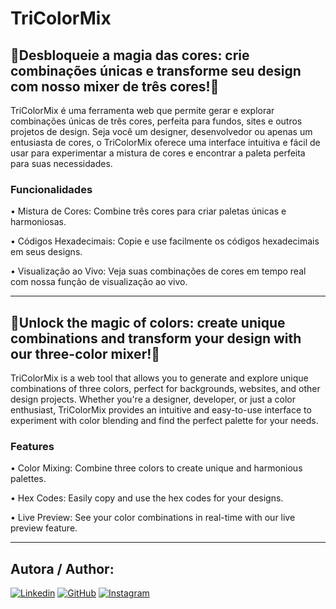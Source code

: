 # TriColorMix

## **🌈Desbloqueie a magia das cores: crie combinações únicas e transforme seu design com nosso mixer de três cores!🌈**

TriColorMix é uma ferramenta web que permite gerar e explorar combinações únicas de três cores, perfeita para fundos, sites e outros projetos de design. Seja você um designer, desenvolvedor ou apenas um entusiasta de cores, o TriColorMix oferece uma interface intuitiva e fácil de usar para experimentar a mistura de cores e encontrar a paleta perfeita para suas necessidades.


### Funcionalidades
• Mistura de Cores: Combine três cores para criar paletas únicas e harmoniosas.

• Códigos Hexadecimais: Copie e use facilmente os códigos hexadecimais em seus designs.

• Visualização ao Vivo: Veja suas combinações de cores em tempo real com nossa função de visualização ao vivo.

-------------------------------------
## **🌈Unlock the magic of colors: create unique combinations and transform your design with our three-color mixer!🌈**

TriColorMix is a web tool that allows you to generate and explore unique combinations of three colors, perfect for backgrounds, websites, and other design projects. Whether you're a designer, developer, or just a color enthusiast, TriColorMix provides an intuitive and easy-to-use interface to experiment with color blending and find the perfect palette for your needs.

### Features
• Color Mixing: Combine three colors to create unique and harmonious palettes.

• Hex Codes: Easily copy and use the hex codes for your designs.

• Live Preview: See your color combinations in real-time with our live preview feature.

-------------------------------
## Autora / Author:
[![Linkedin](https://img.shields.io/badge/-LinkedIn-blue?style=flat&logo=Linkedin&logoColor=white)](https://www.linkedin.com/in/maria-eduarda-a-58238b1a1?) [![GitHub](https://img.shields.io/badge/-GitHub-181717?style=flat&logo=github)](https://github.com/Dudahh18) [![Instagram](https://img.shields.io/badge/-Instagram-E4405F?style=flat&logo=instagram&logoColor=white)](https://www.instagram.com/_dudahh.18?igsh=MXZpdHhnamNmbjMx)
